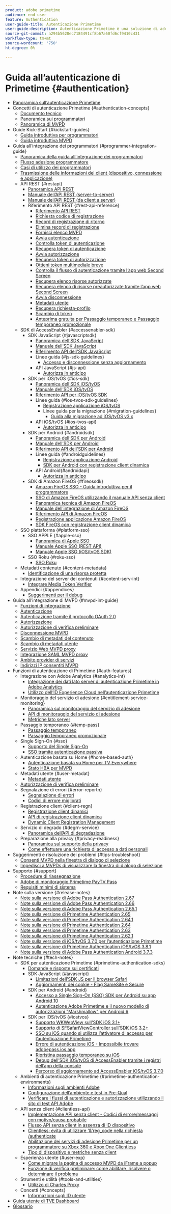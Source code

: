 ```yaml
---
product: adobe primetime
audience: end-user
feature: Authentication
user-guide-title: Autenticazione Primetime
user-guide-description: Autenticazione Primetime è una soluzione di adesione per TV Everywhere, che fornisce un framework modulare per determinare se qualcuno che richiede l’accesso a una risorsa ne ha diritto.
source-git-commit: a294b5628ec7184491cf8b67a60fd6cf9410c431
workflow-type: tm+mt
source-wordcount: '750'
ht-degree: 0%

---
```



# Guida all’autenticazione di Primetime {#authentication}

+ [Panoramica sull’autenticazione Primetime](home.md)
+ Concetti di autenticazione Primetime {#authentication-concepts}
   + [Documento tecnico](technical-paper.md)
   + [Panoramica sui programmatori](programmer-overview.md)
   + [Panoramica di MVPD](mvpd-overview.md)
+ Guide Kick-Start {#kickstart-guides}
   + [Guida introduttiva per programmatori](programmer-kickstart-guide.md)
   + [Guida introduttiva MVPD](mvpd-kickstart-guide.md)
+ Guida all’integrazione dei programmatori {#programmer-integration-guide}
   + [Panoramica della guida all’integrazione dei programmatori](programmer-integration-guide-overview.md)
   + [Flusso adesione programmatore](entitlement-flow.md)
   + [Casi di utilizzo dei programmatori](programmer-use-cases.md)
   + [Trasmissione delle informazioni del client (dispositivo, connessione e applicazione)](passing-client-information-device-connection-and-application.md)
   + API REST {#restapi}
      + [Panoramica API REST](rest-api-overview.md)
      + [Manuale dell’API REST (server-to-server)](rest-api-cookbook-servertoserver.md)
      + [Manuale dell’API REST (da client a server)](rest-api-cookbook-clienttoserver.md)
      + Riferimento API REST {#rest-api-reference}
         + [Riferimento API REST](rest-api-reference.md)
         + [Richiesta codice di registrazione](registration-code-request.md)
         + [Record di registrazione di ritorno](return-registration-record.md)
         + [Elimina record di registrazione](delete-registration-record.md)
         + [Fornisci elenco MVPD](provide-mvpd-list.md)
         + [Avvia autenticazione](initiate-authentication.md)
         + [Controlla token di autenticazione](check-authentication-token.md)
         + [Recupera token di autenticazione](retrieve-authentication-token.md)
         + [Avvia autorizzazione](initiate-authorization.md)
         + [Recupera token di autorizzazione](retrieve-authorization-token.md)
         + [Ottieni token multimediale breve](obtain-short-media-token.md)
         + [Controlla il flusso di autenticazione tramite l’app web Second Screen](check-authentication-flow-by-second-screen-web-app.md)
         + [Recupera elenco risorse autorizzate](retrieve-list-of-preauthorized-resources.md)
         + [Recupera elenco di risorse preautorizzate tramite l’app web Second Screen](retrieve-list-of-preauthorized-resources-by-second-screen-web-app.md)
         + [Avvia disconnessione](initiate-logout.md)
         + [Metadati utente](user-metadata.md)
         + [Recupera richiesta-profilo](retrieve-profilerequest.md)
         + [Scambio di token](token-exchange.md)
         + [Anteprima gratuita per Passaggio temporaneo e Passaggio temporaneo promozionale](free-preview-for-temp-pass-and-promotional-temp-pass.md)
   + SDK di AccessEnabler {#accessenabler-sdk}
      + SDK JavaScript {#javascriptsdk}
         + [Panoramica dell’SDK JavaScript](javascript-sdk-overview.md)
         + [Manuale dell’SDK JavaScript](javascript-sdk-cookbook.md)
         + [Riferimento API dell&#39;SDK JavaScript](javascript-sdk-api-reference.md)
         + Linee guida {#js-sdk-guidelines}
            + [Accesso e disconnessione senza aggiornamento](refreshless-login-and-logout.md)
         + API JavaScript {#js-api}
            + [Autorizza in anticipo](js-preauthorize.md)
      + SDK per iOS/tvOS {#ios-sdk}
         + [Panoramica dell’SDK iOS/tvOS](iostvos-sdk-overview.md)
         + [Manuale dell’SDK iOS/tvOS](iostvos-sdk-cookbook.md)
         + [Riferimento API per iOS/tvOS SDK](iostvos-sdk-api-reference.md)
         + Linee guida {#ios-tvos-sdk-guidelines}
            + [Registrazione applicazione iOS/tvOS](iostvos-application-registration.md)
            + Linee guida per la migrazione {#migration-guidelines}
               + [Guida alla migrazione ad iOS/tvOS v3.x](iostvos-v3x-migration-guide.md)
         + API iOS/tvOS {#ios-tvos-api}
            + [Autorizza in anticipo](preauthorize.md)
      + SDK per Android {#androidsdk}
         + [Panoramica dell’SDK per Android](android-sdk-overview.md)
         + [Manuale dell’SDK per Android](android-sdk-cookbook.md)
         + [Riferimento API dell&#39;SDK per Android](android-sdk-api-reference.md)
         + Linee guida {#androidguidelines}
            + [Registrazione applicazione Android](android-application-registration.md)
            + [SDK per Android con registrazione client dinamica](android-sdk-with-dynamic-client-registration.md)
         + API Android{#androidapi}
            + [Autorizza in anticipo](preauthorize-android.md)
      + SDK di Amazon FireOS {#fireossdk}
         + [Amazon FireOS SSO - Guida introduttiva per il programmatore](amazon-firetv-sso-programmer-kickoff-guide.md)
         + [SSO di Amazon FireOS utilizzando il manuale API senza client](amazon-fireos-sso-using-clientless-api-cookbook.md)
         + [Panoramica tecnica di Amazon FireOS](amazon-fireos-technical-overview.md)
         + [Manuale dell’integrazione di Amazon FireOS](amazon-fireos-integration-cookbook.md)
         + [Riferimento API di Amazon FireOS](amazon-fireos-native-client-api-reference.md)
         + [Registrazione applicazione Amazon FireOS](amazon-fireos-application-registration.md)
         + [SDK FireOS con registrazione client dinamica](fireos-sdk-with-dynamic-client-registration.md)
   + SSO piattaforma {#platform-sso}
      + SSO APPLE {#apple-sso}
         + [Panoramica di Apple SSO](apple-sso-overview.md)
         + [Manuale Apple SSO (REST API)](apple-sso-cookbook-rest-api.md)
         + [Manuale Apple SSO (iOS/tvOS SDK)](apple-sso-cookbook-iostvos-sdk.md)
      + SSO Roku {#roku-sso}
         + [SSO Roku](roku-sso-overview.md)
   + Metadati contenuto {#content-metadata}
      + [Identificazione di una risorsa protetta](identify-protected-resources.md)
   + Integrazione del server dei contenuti {#content-serv-int}
      + [Integrare Media Token Verifier](media-token-verifier-int.md)
   + Appendici {#appendices}
      + [Suggerimenti per il debug](appendix-b-debugging-tips.md)
+ Guida all’integrazione di MVPD {#mvpd-int-guide}
   + [Funzioni di integrazione](mvpd-integr-features.md)
   + [Autenticazione](authn-usecase.md)
   + [Autenticazione tramite il protocollo OAuth 2.0](authn-oauth2-protocol.md)
   + [Autorizzazione](authz-usecase.md)
   + [Autorizzazione di verifica preliminare](mvpd-preflight-authz.md)
   + [Disconnessione MVPD](usecase-mvpd-logout.md)
   + [Scambio di metadati del contenuto](mvpd-content-metadata-exchange.md)
   + [Scambio di metadati utente](mvpd-user-metadata-exchng.md)
   + [Servizio Web MVPD proxy](proxy-mvpd-webserv.md)
   + [Integrazione SAML MVPD proxy](proxy-mvpd-saml-int.md)
   + [Ambito provider di servizi](serv-provider-scoping.md)
   + [Indirizzi IP consentiti MVPD](mvpd-listing-ip-addres.md)
+ Funzioni di autenticazione di Primetime {#auth-features}
   + Integrazione con Adobe Analytics {#analytics-int}
      + [Integrazione dei dati lato server di autenticazione Primetime in Adobe Analytics](integrate-authn-servr-data-analytics.md)
      + [Utilizzo dell’ID Experience Cloud nell’autenticazione Primetime](exp-cloud-id-authn.md)
   + Monitoraggio del servizio di adesione {#entitlement-service-monitoring}
      + [Panoramica sul monitoraggio del servizio di adesione](entitlement-service-monitoring-overview.md)
      + [API di monitoraggio del servizio di adesione](entitlement-service-monitoring-api.md)
      + [Metriche lato server](understanding-serverside-metrics.md)
   + Passaggio temporaneo {#temp-pass}
      + [Passaggio temporaneo](temp-pass.md)
      + [Passaggio temporaneo promozionale](promotional-temp-pass.md)
   + Single Sign-On {#sso}
      + [Supporto del Single Sign-On](sso-support.md)
      + [SSO tramite autenticazione passiva](sso-passive-authn.md)
   + Autenticazione basata su Home {#home-based-auth}
      + [Autenticazione basata su Home per TV Everywhere](home-based-authn-tve.md)
      + [Stato HBA per MVPD](hba-status-mvpds.md)
   + Metadati utente {#user-metadat}
      + [Metadati utente](user-metadata-feature.md)
   + [Autorizzazione di verifica preliminare](preflight-authz.md)
   + Segnalazione di errori {#error-reportn}
      + [Segnalazione di errori](error-reporting.md)
      + [Codici di errore migliorati](enhanced-error-codes.md)
   + Registrazione client {#client-regn}
      + [Registrazione client dinamici](dynamic-client-registration.md)
      + [API di registrazione client dinamica](dynamic-client-registration-api.md)
      + [Dynamic Client Registration Management](dynamic-client-registration-management.md)
   + Servizio di degrado {#degrn-service}
      + [Panoramica dell’API di degradazione](degradation-api-overview.md)
   + Preparazione alla privacy {#privacy-readiness}
      + [Panoramica sul supporto della privacy](privacy-supp-overview.md)
      + [Come effettuare una richiesta di accesso a dati personali](make-privacy-req.md)
+ Suggerimenti e risoluzione dei problemi {#tips-troubleshoot}
   + [Consenti MVPD nella finestra di dialogo di selezione](allow-mvpd-selectn-dialog.md)
   + [Impedisci a MVPDs di visualizzare la finestra di dialogo di selezione](prevent-mvpd-selectn-dialog.md)
+ Supporto {#support}
   + [Procedure di riassegnazione](escalation-procedures.md)
   + [Adobe di monitoraggio Primetime PayTV Pass](monitoring-adobe-pay-tv-pass.md)
   + [Requisiti minimi di sistema](minimum-system-requirements.md)
+ Note sulla versione {#release-notes}
   + [Note sulla versione di Adobe Pass Authentication 2.67](auth-rn-267.md)
   + [Note sulla versione di Adobe Pass Authentication 2.66](auth-rn-266.md)
   + [Note sulla versione di Adobe Pass Authentication 2.65.1](auth-rn-2651.md)
   + [Note sulla versione di Primetime Authentication 2.65](auth-rn-265.md)
   + [Note sulla versione di Primetime Authentication 2.64.1](auth-rn-2641.md)
   + [Note sulla versione di Primetime Authentication 2.64](auth-rn-264.md)
   + [Note sulla versione di Primetime Authentication 2.63](auth-rn-263.md)
   + [Note sulla versione di Primetime Authentication 2.62.1](auth-rn-2621.md)
   + [Note sulla versione di iOS/tvOS 3.7.0 per l’autenticazione Primetime](authn-rn-ios-tvos-370.md)
   + [Note sulla versione di Primetime Authentication iOS/tvOS 3.8.1](authn-rn-ios-tvos-381.md)
   + [Note sulla versione di Adobe Pass Authentication Android 3.7.3](authn-rn-android-373.md)
+ Note tecniche {#tech-notes}
   + SDK per autenticazione Primetime {#primetime-authentication-sdks}
      + [Domande e risposte sui certificati](certificates-qa.md)
      + SDK JavaScript {#javascript}
         + [Limitazioni dell’SDK JS per il browser Safari](js-sdk-limitations-for-safari-browser.md)
         + [Aggiornamenti dei cookie - Flag SameSite e Secure](cookies-updates--samesite-and-secure-flags.md)
      + SDK per Android {#android}
         + [Accesso a Single Sign-On (SSO) SDK per Android su app Android 10](access-enabler-android-sdk-single-signon-sso-on-android-10-devices.md)
         + [Autenticazione Adobe Primetime e il nuovo modello di autorizzazioni &quot;Marshmallow&quot; per Android 6](adobe-primetime-authentication-and-the-android-6-marshmallow-new-permissions-model.md)
      + SDK per iOS/tvOS {#iostvos}
         + [Supporto WKWebView sull&#39;SDK iOS 3.1+](wkwebview-support-on-ios-sdk-31.md)
         + [Supporto di SFSafariViewController sull&#39;SDK iOS 3.2+](sfsafariviewcontroller-support-on-ios-sdk-32.md)
         + [SSO su iOS quando si utilizza l’attivatore di accesso per l’autenticazione Primetime](sso-on-ios-when-using-the-primetime-authentication-access-enabler.md)
         + [Errore di autenticazione iOS - Impossibile trovare adobepass.ios.app](ios-authentication-error-adobepassiosapp-cannot-be-found.md)
         + [Ripristina passaggio temporaneo su iOS](reset-temp-pass-on-ios.md)
         + [Debug dell’SDK iOS/tvOS di AccessEnabler tramite i registri dell’app della console](debugging-the-accessenabler-iostvos-sdk-using-console-app-logs.md)
         + [Percorso di aggiornamento ad AccessEnabler iOS/tvOS 3.7.0](accessenabler-iostvos-370-upgrade-path.md)
   + Ambienti di autenticazione Primetime {#primetime-authentication-environments}
      + [Informazioni sugli ambienti Adobe](understanding-the-adobe-environments.md)
      + [Configurazione dell’ambiente e test in Pre-Qual](setting-up-your-environment-and-testing-in-prequal.md)
      + [Verificare i flussi di autenticazione e autorizzazione utilizzando il sito di test API Adobe](test-authn-authz-flows-using-adobes-api-test-site.md)
   + API senza client {#clientless-api}
      + [Implementazione API senza client - Codici di errore/messaggi con motivo/causa probabile](clientless-api-implementation-error-codes--messages-with-probable-reason--cause.md)
      + [Flusso API senza client in assenza di ID dispositivo](clientless-api-flow-in-the-absence-of-device-id.md)
      + [Clientless: evita di utilizzare &#39;&amp;&#39;reg_code nella richiesta /authenticate](clientless-avoid-using-reg-code-in-authenticate-request.md)
      + [Abilitazione dei servizi di adesione Primetime per un programmatore su Xbox 360 e Xbox One Clientless](enabling-primetime-entitlement-services-for-a-programmer-on-xbox-360-and-xboxone-clientless-solution.md)
      + [Tipo di dispositivo e metriche senza client](benefits-of-using-the-clientless-devicetype-parameter-in-pass-metrics.md)
   + Esperienza utente {#user-exp}
      + [Come migrare la pagina di accesso MVPD da iFrame a popup](migr-mvpd-login-iframe-popup.md)
      + [Funzione di verifica preliminare: come abilitare, risolvere o determinare il problema](preflight-feature.md)
   + Strumenti e utilità {#tools-and-utilities}
      + [Utilizzo di Charles Proxy](using-charles-proxy.md)
   + Concetti {#concepts}
      + [Informazioni sugli ID utente](understanding-user-ids.md)
+ [Guida utente di TVE Dashboard](tve-dashboard-user-guide.md)
+ [Glossario](glossary.md)
